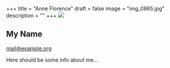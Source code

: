 +++
title = "Anne Florence"
draft = false
image = "img_0865.jpg"
description = ""
+++
![](/img/default-author.jpg)

## My Name

mail@example.org

Here should be some info about me...